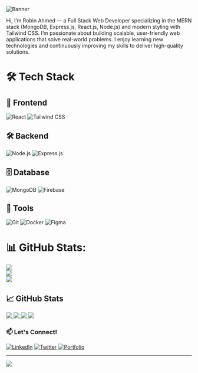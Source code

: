 ![Banner](https://i.ibb.co/99TyHqJj/Black-Modern-Personal-Linked-In-Banner.png)



Hi, I’m Robin Ahmed — a Full Stack Web Developer specializing in the MERN stack (MongoDB, Express.js, React.js, Node.js) and modern styling with Tailwind CSS. I’m passionate about building scalable, user-friendly web applications that solve real-world problems. I enjoy learning new technologies and continuously improving my skills to deliver high-quality solutions.


# 🛠️ Tech Stack

## 🚀 Frontend
![React](https://img.shields.io/badge/React-20232A?style=for-the-badge&logo=react&logoColor=61DAFB)
![Tailwind CSS](https://img.shields.io/badge/Tailwind_CSS-38B2AC?style=for-the-badge&logo=tailwind-css&logoColor=white)


## 🛠️ Backend
![Node.js](https://img.shields.io/badge/Node.js-339933?style=for-the-badge&logo=nodedotjs&logoColor=white)
![Express.js](https://img.shields.io/badge/Express.js-000000?style=for-the-badge&logo=express&logoColor=white)

## 🗄️ Database
![MongoDB](https://img.shields.io/badge/MongoDB-47A248?style=for-the-badge&logo=mongodb&logoColor=white)
![Firebase](https://img.shields.io/badge/Firebase-FFCA28?style=for-the-badge&logo=firebase&logoColor=black)

## 🧰 Tools
![Git](https://img.shields.io/badge/Git-F05032?style=for-the-badge&logo=git&logoColor=white)
![Docker](https://img.shields.io/badge/Docker-2496ED?style=for-the-badge&logo=docker&logoColor=white)
![Figma](https://img.shields.io/badge/Figma-F24E1E?style=for-the-badge&logo=figma&logoColor=white)

# 📊 GitHub Stats:
![](https://github-readme-stats.vercel.app/api?username=robinahmed12&theme=highcontrast&hide_border=false&include_all_commits=false&count_private=false)<br/>
![](https://nirzak-streak-stats.vercel.app/?user=robinahmed12&theme=highcontrast&hide_border=false)<br/>
![](https://github-readme-stats.vercel.app/api/top-langs/?username=robinahmed12&theme=highcontrast&hide_border=false&include_all_commits=false&count_private=false&layout=compact)


## 📈 GitHub Stats

<!-- GitHub Stats Visualization (Theme Auto-Switching) -->
<p>
  <a href="https://github.com/robinahmed12/github-stats">
    <!-- Dark Mode -->
    <img src="https://raw.githubusercontent.com/robinahmed12/github-stats/master/generated/overview.svg#gh-dark-mode-only" />
    <img src="https://raw.githubusercontent.com/robinahmed12/github-stats/master/generated/languages.svg#gh-dark-mode-only" />
    <!-- Light Mode -->
    <img src="https://raw.githubusercontent.com/robinahmed12/github-stats/master/generated/overview.svg#gh-light-mode-only" />
    <img src="https://raw.githubusercontent.com/robinahmed12/github-stats/master/generated/languages.svg#gh-light-mode-only" />
  </a>
</p>


### 📫 Let's Connect!  
[![LinkedIn](https://img.shields.io/badge/LinkedIn-0077B5?style=for-the-badge&logo=linkedin&logoColor=white)](https://linkedin.com/in/your-linkedin)
[![Twitter](https://img.shields.io/badge/Twitter-1DA1F2?style=for-the-badge&logo=twitter&logoColor=white)](https://twitter.com/your-twitter)
[![Portfolio](https://img.shields.io/badge/Portfolio-FF5722?style=for-the-badge&logo=google-chrome&logoColor=white)](https://your-portfolio.com)  

---
[![](https://visitcount.itsvg.in/api?id=robinahmed12&icon=0&color=0)](https://visitcount.itsvg.in)

<!-- Proudly created with GPRM ( https://gprm.itsvg.in ) -->
